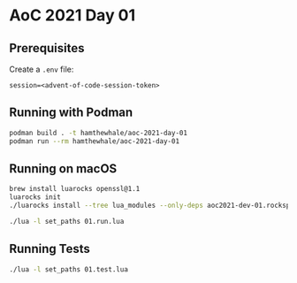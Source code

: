# AoC 2021 Day 01

## Prerequisites
Create a `.env` file:

```text
session=<advent-of-code-session-token>
```

## Running with Podman
```bash
podman build . -t hamthewhale/aoc-2021-day-01
podman run --rm hamthewhale/aoc-2021-day-01
```

## Running on macOS
```bash
brew install luarocks openssl@1.1
luarocks init
./luarocks install --tree lua_modules --only-deps aoc2021-dev-01.rockspec OPENSSL_DIR=/usr/local/opt/openssl@1.1/ CRYPTO_DIR=/usr/local/opt/openssl@1.1/ --local

./lua -l set_paths 01.run.lua
```

## Running Tests
```bash
./lua -l set_paths 01.test.lua
```